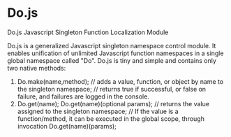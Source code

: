 # Do.js
Do.js Javascript Singleton Function Localization Module

Do.js is a generalized Javascript singleton namespace control module. It enables unification of unlimited Javascript function namespaces in a single global namespace called "Do". Do.js is tiny and simple and contains only two native methods: 
1) Do.make(name,method); 
    // adds a value, function, or object by name to the singleton namespace;
    // returns true if successful, or false on failure, and failures are logged in the console.
2) Do.get(name); 
    Do.get(name)(optional params);
    // returns the value assigned to the singleton namespace;
    // If the value is a function/method, it can be executed in the global scope, through invocation Do.get(name)(params);
